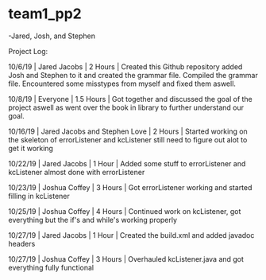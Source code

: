 # team1_pp2
-Jared, Josh, and Stephen

Project Log:

10/6/19 |  Jared Jacobs | 2 Hours | Created this Github repository added Josh and Stephen to it and created the
grammar file. Compiled the grammar file. Encountered some misstypes from myself and fixed them aswell.

10/8/19 | Everyone | 1.5 Hours | Got together and discussed the goal of the project aswell as went over the book in library to further understand our goal.

10/16/19 | Jared Jacobs and Stephen Love | 2  Hours | Started working on the skeleton of errorListener and kcListener still need to figure out alot to get it working

10/22/19 | Jared Jacobs | 1 Hour | Added some stuff to errorListener and kcListener almost done with errorListener

10/23/19 | Joshua Coffey | 3 Hours | Got errorListener working and started filling in kcListener

10/25/19 | Joshua Coffey | 4 Hours | Continued work on kcListener, got everything but the if's and while's working properly 

10/27/19 | Jared Jacobs | 1 Hour | Created the build.xml and added javadoc headers  

10/27/19 | Joshua Coffey | 3 Hours | Overhauled kcListener.java and got everything fully functional 
